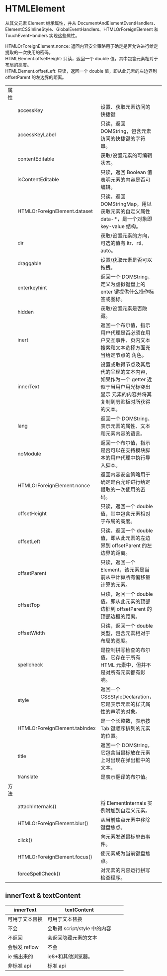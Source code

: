# HTMLElement

从其父元素 Element 继承属性，并从 DocumentAndElementEventHandlers、ElementCSSInlineStyle、GlobalEventHandlers、HTMLOrForeignElement 和 TouchEventHandlers 实现这些属性。

HTMLOrForeignElement.nonce: 返回内容安全策略用于确定是否允许进行给定提取的一次使用的密码。  
HTMLElement.offsetHeight: 只读，返回一个 double 值，其中包含元素相对于布局的高度。  
HTMLElement.offsetLeft: 只读，返回一个 double 值，即从此元素的左边界到 offsetParent 的左边界的距离。

|      |                               |                                                                                                                                     |     |     |
| ---- | ----------------------------- | ----------------------------------------------------------------------------------------------------------------------------------- | --- | --- |
| 属性 |                               |                                                                                                                                     |     |     |
|      | accessKey                     | 设置、获取元素访问的快捷键                                                                                                          |     |     |
|      | accessKeyLabel                | 只读，返回 DOMString，包含元素访问的快捷键的字符串。                                                                                |     |     |
|      | contentEditable               | 获取/设置元素的可编辑状态。                                                                                                         |     |     |
|      | isContentEditable             | 只读，返回 Boolean 值表明元素的内容是否可编辑。                                                                                     |     |     |
|      | HTMLOrForeignElement.dataset  | 只读，返回 DOMStringMap，用以获取元素的自定义属性 data-\*，是一个对象即 key-value 结构。                                            |     |     |
|      | dir                           | 获取/设置元素的方向，可选的值有 ltr、rtl、auto。                                                                                    |     |     |
|      | draggable                     | 设置/获取元素是否可以拖拽。                                                                                                         |     |     |
|      | enterkeyhint                  | 返回一个 DOMString，定义为虚拟键盘上的 enter 键提供什么操作标签或图标。                                                             |     |     |
|      | hidden                        | 获取/设置元素是否隐藏。                                                                                                             |     |     |
|      | inert                         | 返回一个布尔值，指示用户代理是否必须在用户交互事件、页内文本搜索和文本选择方面充当给定节点的 角色。                                 |     |     |
|      | innerText                     | 设置或取得节点及其后代的呈现的文本内容，如果作为一个 getter 近似于当用户用光标突出显示 元素的内容并将其复制到剪贴板时所获得的文本。 |     |     |
|      | lang                          | 返回一个 DOMString，表示元素的属性、文本和元素内容的语言。                                                                          |     |     |
|      | noModule                      | 返回一个布尔值，指示是否可以在支持模块脚本的用户代理中执行导入脚本。                                                                |     |     |
|      | HTMLOrForeignElement.nonce    | 返回内容安全策略用于确定是否允许进行给定提取的一次使用的密码。                                                                      |     |     |
|      | offsetHeight                  | 只读，返回一个 double 值，其中包含元素相对于布局的高度。                                                                            |     |     |
|      | offsetLeft                    | 只读，返回一个 double 值，即从此元素的左边界到 offsetParent 的左边界的距离。                                                        |     |     |
|      | offsetParent                  | 只读，返回一个 Element，该元素是当前从中计算所有偏移量计算的元素。                                                                  |     |     |
|      | offsetTop                     | 只读，返回一个 double 值，即从此元素的顶部边框到 offsetParent 的顶部边框的距离。                                                    |     |     |
|      | offsetWidth                   | 只读，返回一个 double 类型，包含元素相对于布局的宽度。                                                                              |     |     |
|      | spellcheck                    | 是控制拼写检查的布尔值，它存在于所有 HTML 元素中，但并不是对所有元素都有影响。                                                      |     |     |
|      | style                         | 返回一个 CSSStyleDeclaration，它是表示元素的样式属性的声明的对象。                                                                  |     |     |
|      | HTMLOrForeignElement.tabIndex | 是一个长整数，表示按 Tab 键顺序排列的元素的位置。                                                                                   |     |     |
|      | title                         | 返回一个 DOMString，它包含当鼠标放在元素上时出现在弹出框中的文本。                                                                  |     |     |
|      | translate                     | 是表示翻译的布尔值。                                                                                                                |     |     |
| 方法 |                               |                                                                                                                                     |     |     |
|      | attachInternals()             | 将 ElementInternals 实例附加到自定义元素。                                                                                          |     |     |
|      | HTMLOrForeignElement.blur()   | 从当前焦点元素中移除键盘焦点。                                                                                                      |     |     |
|      | click()                       | 向元素发送鼠标单击事件。                                                                                                            |     |     |
|      | HTMLOrForeignElement.focus()  | 使元素成为当前键盘焦点。                                                                                                            |     |     |
|      | forceSpellCheck()             | 对元素的内容运行拼写检查程序。                                                                                                      |     |     |

## innerText & textContent

| innerText      | textContent                  |     |     |
| -------------- | ---------------------------- | --- | --- |
| 可用于文本替换 | 可用于文本替换               |     |     |
| 不会           | 会取得 script/style 中的内容 |     |     |
| 不返回         | 会返回隐藏元素的文本         |     |     |
| 会触发 reflow  | 不会                         |     |     |
| ie 搞出来的    | ie8+和其他浏览器。           |     |     |
| 非标准 api     | 标准 api                     |     |     |
